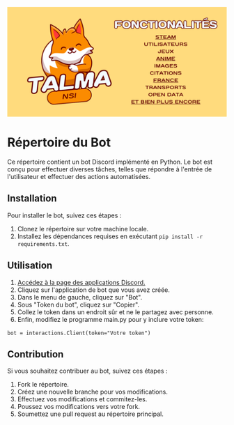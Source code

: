![Le bot TALMA bannière](assets/img/bot_talma_banner.png)

# Répertoire du Bot

Ce répertoire contient un bot Discord implémenté en Python. Le bot est conçu pour effectuer diverses tâches, telles que répondre à l'entrée de l'utilisateur et effectuer des actions automatisées.

## Installation

Pour installer le bot, suivez ces étapes :

1. Clonez le répertoire sur votre machine locale.
2. Installez les dépendances requises en exécutant `pip install -r requirements.txt`.

## Utilisation

1. [Accédez à la page des applications Discord.](https://discord.com/developers/applications)
2. Cliquez sur l'application de bot que vous avez créée.
3. Dans le menu de gauche, cliquez sur "Bot".
4. Sous "Token du bot", cliquez sur "Copier".
5. Collez le token dans un endroit sûr et ne le partagez avec personne.
6. Enfin, modifiez le programme main.py pour y inclure votre token:
```
bot = interactions.Client(token="Votre token")
```

## Contribution

Si vous souhaitez contribuer au bot, suivez ces étapes :

1. Fork le répertoire.
2. Créez une nouvelle branche pour vos modifications.
3. Effectuez vos modifications et commitez-les.
4. Poussez vos modifications vers votre fork.
5. Soumettez une pull request au répertoire principal.
